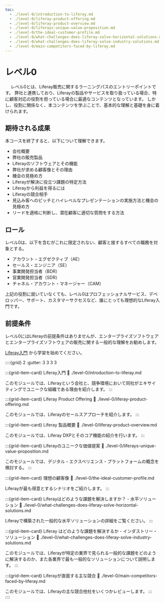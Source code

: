 ```yaml
---
toc:
  - ./level-0/introduction-to-liferay.md
  - ./level-0/liferay-product-offering.md
  - ./level-0/liferay-product-overview.md
  - ./level-0/liferays-unique-value-proposition.md
  - ./level-0/the-ideal-customer-profile.md
  - ./level-0/what-challenges-does-liferay-solve-horizontal-solutions.md
  - ./level-0/what-challenges-does-liferay-solve-industry-solutions.md
  - ./level-0/main-competitors-faced-by-liferay.md
---
```

# レベル0

　 レベル0とは、Liferay販売に関するラーニングパスのエントリーポイントです。 弊社と連携しており、Liferayの製品やサービスを取り扱っている場合、特に顧客対応の役割を担っている場合に最適なコンテンツとなっています。 しかし、役割に関係なく、本コンテンツを学ぶことで、基本的な理解と基礎を身に着けられます。

## 期待される成果

本コースを終了すると、以下について理解できます。

* 会社概要
* 弊社の販売製品
* Liferayのソフトウェアとその機能
* 弊社が求める顧客像とその理由
* 機会の見極め方
* Liferayが解決に役立つ課題の特定方法
* Liferayから利益を得るには
* Liferayの競合相手
* 見込み客へのピッチとハイレベルなプレゼンテーションの実施方法と機会の見極め方
* リードを適格に判断し、潜在顧客に適切な質問をする方法

## ロール

レベル0は、以下を含むがこれに限定されない、顧客と接するすべての職務を対象とする。

* アカウント・エグゼクティブ（AE）
* セールス・エンジニア（SE）
* 事業開発担当者（BDR）
* 営業開発担当者（SDR）
* チャネル・アカウント・マネージャー（CAM）

上記の役割に就いていなくても、レベル0はプロフェッショナルサービス、デベロッパー、サポート、カスタマーサクセスなど、誰にとっても理想的なLiferay入門です。

## 前提条件

レベル0にはLiferayの前提条件はありませんが、エンタープライズソフトウェアとエンタープライズソフトウェアの販売に関する一般的な理解をお勧めします。

[Liferay入門](./level-0/introduction-to-liferay.md) から学習を始めてください。

::::{grid} 2
:gutter: 3 3 3 3

:::{grid-item-card} Liferay入門
:link: ./level-0/introduction-to-liferay.md

このモジュールでは、Liferayという会社と、競争環境において同社がエキサイティングでユニークな組織である理由を紹介します。
:::

:::{grid-item-card} Liferay Product Offering
:link: ./level-0/liferay-product-offering.md

このモジュールでは、Liferayのセールスアプローチを紹介します。
:::

:::{grid-item-card} Liferay 製品概要
:link: ./level-0/liferay-product-overview.md

このモジュールでは、Liferay DXPとそのコア機能の紹介を行います。
:::

:::{grid-item-card} Liferayのユニークな価値提案
:link: ./level-0/liferays-unique-value-proposition.md

このモジュールでは、デジタル・エクスペリエンス・プラットフォームの概念を検討する。
:::

:::{grid-item-card} 理想の顧客像
:link: ./level-0/the-ideal-customer-profile.md

Liferayが最も得意とするシナリオをご紹介します。
:::

:::{grid-item-card} Liferayはどのような課題を解決しますか？ - 水平ソリューション
:link: ./level-0/what-challenges-does-liferay-solve-horizontal-solutions.md

Liferayで構築された一般的な水平ソリューションの詳細をご覧ください。
:::

:::{grid-item-card} Liferay はどのような課題を解決するか - インダストリー・ソリューション
:link: ./level-0/what-challenges-does-liferay-solve-industry-solutions.md

このモジュールでは、Liferayが特定の業界で見られる一般的な課題をどのように解決するのか、また各業界で最も一般的なソリューションについて説明します。
:::

:::{grid-item-card} Liferayが直面する主な競合
:link: ./level-0/main-competitors-faced-by-liferay.md

このモジュールでは、Liferayの主な競合他社をいくつかレビューします。
:::  
::::
